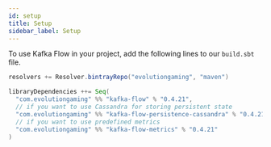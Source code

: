 ```yaml
---
id: setup
title: Setup
sidebar_label: Setup
---
```


To use Kafka Flow in your project, add the following lines to our `build.sbt`
file.

```scala
resolvers += Resolver.bintrayRepo("evolutiongaming", "maven")

libraryDependencies ++= Seq(
  "com.evolutiongaming" %% "kafka-flow" % "0.4.21",
  // if you want to use Cassandra for storing persistent state
  "com.evolutiongaming" %% "kafka-flow-persistence-cassandra" % "0.4.21",
  // if you want to use predefined metrics
  "com.evolutiongaming" %% "kafka-flow-metrics" % "0.4.21"
)
```
